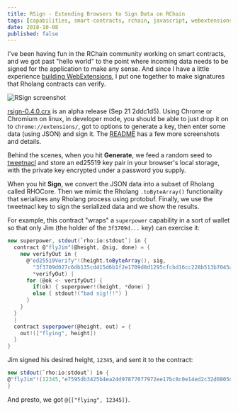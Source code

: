 ```yaml
---
title: RSign - Extending Browsers to Sign Data on RChain
tags: [capabilities, smart-contracts, rchain, javascript, webextensions]
date: 2018-10-08
published: false
---
```


I've been having fun in the RChain community working on smart contracts,
and we got past "hello world" to the point where incoming data needs to
be signed for the application to make any sense. And since I have a little
experience [building WebExtensions][ext], I put one together to make signatures
that Rholang contracts can verify.

![RSign screenshot](https://github.com/dckc/RSign/raw/master/docs/screenshots/enterjson.png)

[ext]: https://developer.mozilla.org/en-US/docs/Mozilla/Add-ons/WebExtensions

[rsign-0.4.0.crx](https://github.com/dckc/RSign/releases/download/0.4.0-alpha/rsign-0.4.0.crx)
is an alpha release (Sep 21 2ddc1d5). Using Chrome or Chromium on linux, in developer mode,
you should be able to just drop it on to `chrome://extensions/`, got to options to generate a key,
then enter some data (using JSON) and sign it.
The [README](https://github.com/dckc/RSign#readme) has a few more screenshots and details.

Behind the scenes, when you hit **Generate**, we feed a random seed to
[tweetnacl](https://tweetnacl.js.org/) and store an ed25519 key pair in
your browser's local storage, with the private key encrypted under
a password you supply.

When you hit **Sign**, we convert the JSON data into a subset of Rholang
called RHOCore. Then we mimic the Rholang `.toByteArray()` functionality
that serializes any Rholang process using protobuf. Finally, we use
the tweetnacl key to sign the serialized data and we show the results.

For example, this contract "wraps" a `superpower` capability in a sort
of wallet so that only Jim (the holder of the `3f3709d...` key) can exercise it:

```scala
new superpower, stdout(`rho:io:stdout`) in {
  contract @"flyJim"(@height, @sig, done) = {
    new verifyOut in {
      @"ed25519Verify"!(height.toByteArray(), sig,
        "3f3709d027c6db135cd415d6b1f2e1709d8d1295cfcbd16cc228b513b7045aa3".hexToBytes(),
        *verifyOut) |
      for (@ok <- verifyOut) {
        if(ok) { superpower!(height, *done) }
        else { stdout!("bad sig!!!") }
      }
    }
  }
  |
  contract superpower(@height, out) = {
    out!(["flying", height])
  }
}
```

Jim signed his desired height, `12345`, and sent it to the contract:

```scala
new stdout(`rho:io:stdout`) in {
@"flyJim"!(12345,"e7595db3425b4ea24d97877077972ee17bc8c0e14ed2c32d0805d2e5b7148fb7db79150659d8aa064f3c2957ea1c24aa6204ebe08fdeafe7218a3d073f0bbc08".hexToBytes(),*stdout)
}
```

And presto, we got `@{["flying", 12345]}`.
